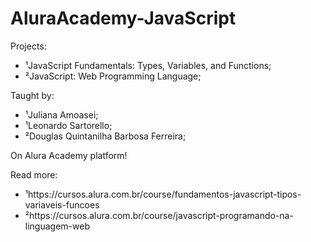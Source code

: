 # AluraAcademy-JavaScript  
Projects:
* ¹JavaScript Fundamentals: Types, Variables, and Functions;
* ²JavaScript: Web Programming Language;

Taught by:
* ¹Juliana Amoasei;
* ¹Leonardo Sartorello;
* ²Douglas Quintanilha Barbosa Ferreira;

On Alura Academy platform!

Read more:
* ¹https://cursos.alura.com.br/course/fundamentos-javascript-tipos-variaveis-funcoes
* ²https://cursos.alura.com.br/course/javascript-programando-na-linguagem-web
